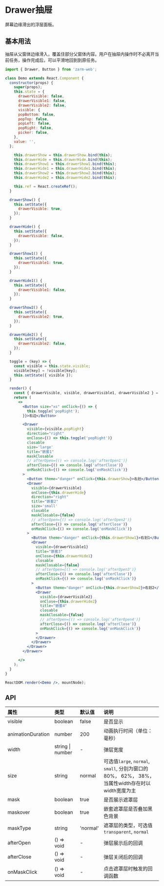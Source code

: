 <!--
 * @Description: In User Settings Edit
 * @Author: your name
 * @Date: 2019-09-17 10:45:04
 * @LastEditTime: 2019-09-27 11:26:45
 * @LastEditors: Please set LastEditors
 -->
# Drawer抽屉
屏幕边缘滑出的浮层面板。

## 基本用法
抽屉从父窗体边缘滑入，覆盖住部分父窗体内容。用户在抽屉内操作时不必离开当前任务，操作完成后，可以平滑地回到到原任务。

```jsx
import { Drawer, Button } from 'zarm-web';

class Demo extends React.Component {
  constructor(props) {
    super(props);
    this.state = {
      drawerVisible: false,
      drawerVisible1: false,
      drawerVisible2: false,
      visible: {
      popBottom: false,
      popTop: false,
      popLeft: false,
      popRight: false,
      picker: false,
    },
    value: '',
  };

    this.drawerShow = this.drawerShow.bind(this);
    this.drawerHide = this.drawerHide.bind(this);
    this.drawerShow1 = this.drawerShow1.bind(this);
    this.drawerHide1 = this.drawerHide1.bind(this);
    this.drawerShow2 = this.drawerShow2.bind(this);
    this.drawerHide2 = this.drawerHide2.bind(this);

    this.ref = React.createRef();
  }

  drawerShow() {
    this.setState({
      drawerVisible: true,
    });
  }

  drawerHide() {
    this.setState({
      drawerVisible: false,
    });
  }

  drawerShow1() {
    this.setState({
      drawerVisible1: true,
    });
  }

  drawerHide1() {
    this.setState({
      drawerVisible1: false,
    });
  }

  drawerShow2() {
    this.setState({
      drawerVisible2: true,
    });
  }

  drawerHide2() {
    this.setState({
      drawerVisible2: false,
    });
  }

  toggle = (key) => {
    const visible = this.state.visible;
    visible[key] = !visible[key];
    this.setState({ visible });
  }

  render() {
    const { drawerVisible, visible, drawerVisible1, drawerVisible2 } = this.state;
    return (
      <>
        <Button size="xs" onClick={() => {
          this.toggle('popRight');
        }}>右边</Button>

        <Drawer
          visible={visible.popRight}
          direction="right"
          onClose={() => this.toggle('popRight')}
          closable
          size='large'
          title="嵌套1"
          maskClosable
          // afterOpen={() => console.log('afterOpen1')}
          afterClose={() => console.log('afterClose')}
          onMaskClick={() => console.log('onMaskClick')}
        >
          <Button theme="danger" onClick={this.drawerShow}>右划</Button>
          <Drawer
            visible={drawerVisible}
            onClose={this.drawerHide}
            direction="right"
            title="嵌套2"
            size='small'
            closable
            maskClosable={false}
            // afterOpen={() => console.log('afterOpen2')}
            afterClose={() => console.log('afterClose')}
            onMaskClick={() => console.log('onMaskClick')}
          >
            <Button theme="danger" onClick={this.drawerShow1}>右划1</Button>
            <Drawer
              visible={drawerVisible1}
              title="嵌套3"
              onClose={this.drawerHide1}
              closable
              maskClosable={false}
              // afterOpen={() => console.log('afterOpen3')}
              afterClose={() => console.log('afterClose')}
              onMaskClick={() => console.log('onMaskClick')}
            >
              <Button theme="danger" onClick={this.drawerShow2}>右划2</Button>
              <Drawer
                visible={drawerVisible2}
                onClose={this.drawerHide2}
                title="嵌套4"
                closable
                maskClosable={false}
                // afterOpen={() => console.log('afterOpen4')}
                afterClose={() => console.log('afterClose')}
                onMaskClick={() => console.log('onMaskClick')}
              >
              </Drawer>
            </Drawer>
          </Drawer>
        </Drawer>

      </>
    );
  }
}

ReactDOM.render(<Demo />, mountNode);
```

## API

| 属性 | 类型 | 默认值 | 说明 |
| :--- | :--- | :--- | :--- |
| visible | boolean | false | 是否显示 |
| animationDuration | number | 200 | 动画执行时间（单位：毫秒） |
| width | string &#124; number | - | 弹层宽度 |
| size | string | normal | 可选值`large`, `normal`, `small`, 分别为窗口的80%， 62%， 38%，当属性width存在时以width宽度为主 |
| mask | boolean | true | 是否展示遮罩层 |
| maskover | boolean | true | 嵌套遮罩层是否叠加黑色背景 |
| maskType | string | 'normal' | 遮罩层的类型，可选值 `transparent`, `normal` |
| afterOpen | () => void | - | 弹层展示后的回调 |
| afterClose | () => void | - | 弹层关闭后的回调 |
| onMaskClick | () => void | - | 点击遮罩层时触发的回调函数 |



